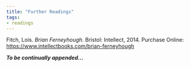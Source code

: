```yaml
---
title: "Further Readings"
tags:
- readings
---
```


Fitch, Lois. _Brian Ferneyhough_. Bristol: Intellect, 2014.
Purchase Online: https://www.intellectbooks.com/brian-ferneyhough

_**To be continually appended…**_

<script src="https://apps.elfsight.com/p/platform.js" defer></script>
<div class="elfsight-app-6ed08ae7-5028-4c7c-82c8-881596049812"></div>
